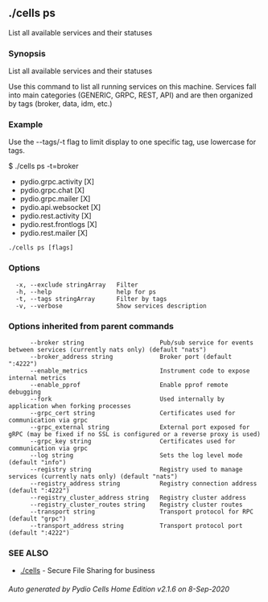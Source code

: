 ## ./cells ps

List all available services and their statuses

### Synopsis

List all available services and their statuses

Use this command to list all running services on this machine.
Services fall into main categories (GENERIC, GRPC, REST, API) and are then
organized by tags (broker, data, idm, etc.)

### Example

Use the --tags/-t flag to limit display to one specific tag, use lowercase for tags.

$ ./cells ps -t=broker

- pydio.grpc.activity   [X]
- pydio.grpc.chat       [X]
- pydio.grpc.mailer     [X]
- pydio.api.websocket   [X]
- pydio.rest.activity   [X]
- pydio.rest.frontlogs  [X]
- pydio.rest.mailer     [X]



```
./cells ps [flags]
```

### Options

```
  -x, --exclude stringArray   Filter
  -h, --help                  help for ps
  -t, --tags stringArray      Filter by tags
  -v, --verbose               Show services description
```

### Options inherited from parent commands

```
      --broker string                     Pub/sub service for events between services (currently nats only) (default "nats")
      --broker_address string             Broker port (default ":4222")
      --enable_metrics                    Instrument code to expose internal metrics
      --enable_pprof                      Enable pprof remote debugging
      --fork                              Used internally by application when forking processes
      --grpc_cert string                  Certificates used for communication via grpc
      --grpc_external string              External port exposed for gRPC (may be fixed if no SSL is configured or a reverse proxy is used)
      --grpc_key string                   Certificates used for communication via grpc
      --log string                        Sets the log level mode (default "info")
      --registry string                   Registry used to manage services (currently nats only) (default "nats")
      --registry_address string           Registry connection address (default ":4222")
      --registry_cluster_address string   Registry cluster address
      --registry_cluster_routes string    Registry cluster routes
      --transport string                  Transport protocol for RPC (default "grpc")
      --transport_address string          Transport protocol port (default ":4222")
```

### SEE ALSO

* [./cells](./cells)	 - Secure File Sharing for business

###### Auto generated by Pydio Cells Home Edition v2.1.6 on 8-Sep-2020
